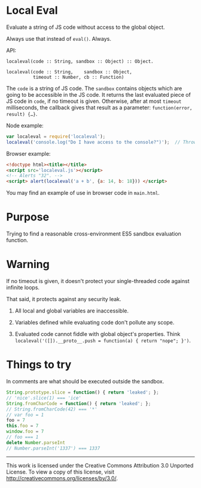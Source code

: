 # Local Eval

Evaluate a string of JS code without access to the global object.

Always use that instead of `eval()`. Always.

API:

    localeval(code :: String, sandbox :: Object) :: Object.

    localeval(code :: String,    sandbox :: Object,
              timeout :: Number, cb :: Function)

The `code` is a string of JS code. The `sandbox` contains objects which are
going to be accessible in the JS code.
It returns the last evaluated piece of JS code in `code`, if no timeout is
given. Otherwise, after at most `timeout` milliseconds, the callback gives that
result as a parameter: `function(error, result) {…}`.

Node example:

```javascript
var localeval = require('localeval');
localeval('console.log("Do I have access to the console?")');  // Throws.
```

Browser example:

```html
<!doctype html><title></title>
<script src='localeval.js'></script>
<!-- Alerts "32". -->
<script> alert(localeval('a + b', {a: 14, b: 18})) </script>
```

You may find an example of use in browser code in `main.html`.

# Purpose

Trying to find a reasonable cross-environment ES5 sandbox evaluation function.

# Warning

If no timeout is given, it doesn't protect your single-threaded code against
infinite loops.

That said, it protects against any security leak.

1. All local and global variables are inaccessible.

2. Variables defined while evaluating code don't pollute any scope.

3. Evaluated code cannot fiddle with global object's properties.
   Think
   `localeval('([]).__proto__.push = function(a) { return "nope"; }')`.

# Things to try

In comments are what should be executed outside the sandbox.

```js
String.prototype.slice = function() { return 'leaked'; };
// 'nice'.slice(1) === 'ice'
String.fromCharCode = function() { return 'leaked'; };
// String.fromCharCode(42) === '*'
// var foo = 1
foo = 7
this.foo = 7
window.foo = 7
// foo === 1
delete Number.parseInt
// Number.parseInt('1337') === 1337
```

---

This work is licensed under the Creative Commons Attribution 3.0 Unported
License. To view a copy of this license, visit
<http://creativecommons.org/licenses/by/3.0/>.

